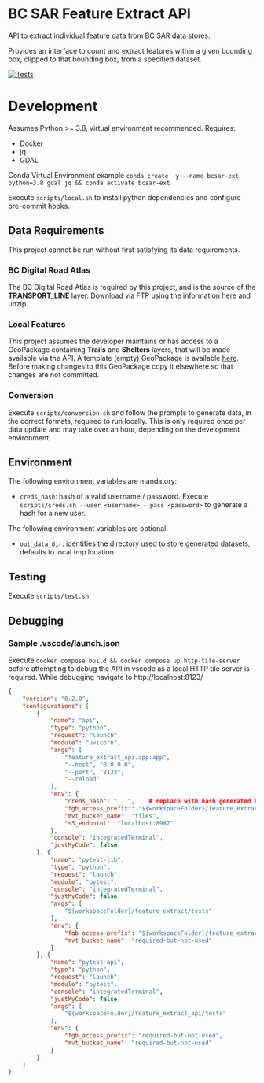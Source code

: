 # BC SAR Feature Extract API
API to extract individual feature data from BC SAR data stores.

Provides an interface to count and extract features within a given bounding box, clipped to that bounding box, from a specified dataset.

[![Tests](https://github.com/tomfumb/BVSAR-feature-extract/actions/workflows/tests.yml/badge.svg?branch=main)](https://github.com/tomfumb/BVSAR-feature-extract/actions/workflows/tests.yml)

# Development
Assumes Python >= 3.8, virtual environment recommended.
Requires:
- Docker
- jq
- GDAL

Conda Virtual Environment example `conda create -y --name bcsar-ext python=3.8 gdal jq && conda activate bcsar-ext`

Execute `scripts/local.sh` to install python dependencies and configure pre-commit hooks.

## Data Requirements
This project cannot be run without first satisfying its data requirements.

### BC Digital Road Atlas
The BC Digital Road Atlas is required by this project, and is the source of the **TRANSPORT_LINE** layer. Download via FTP using the information [here](https://www2.gov.bc.ca/gov/content/data/geographic-data-services/topographic-data/roads) and unzip.

### Local Features
This project assumes the developer maintains or has access to a GeoPackage containing **Trails** and **Shelters** layers, that will be made available via the API. A template (empty) GeoPackage is available [here](./feature_extract/data/template/local-features.gpkg). Before making changes to this GeoPackage copy it elsewhere so that changes are not committed.

### Conversion
Execute `scripts/conversion.sh` and follow the prompts to generate data, in the correct formats, required to run locally. This is only required once per data update and may take over an hour, depending on the development environment.

## Environment
The following environment variables are mandatory:
- `creds_hash`: hash of a valid username / password. Execute `scripts/creds.sh --user <username> --pass <password>` to generate a hash for a new user.

The following environment variables are optional:
- `out_data_dir`: identifies the directory used to store generated datasets, defaults to local tmp location.

## Testing
Execute `scripts/test.sh`

## Debugging
### Sample .vscode/launch.json
Execute `docker compose build && docker compose up http-tile-server` before attempting to debug the API in vscode as a local HTTP tile server is required.
While debugging navigate to http://localhost:8123/

```json
{
    "version": "0.2.0",
    "configurations": [
        {
            "name": "api",
            "type": "python",
            "request": "launch",
            "module": "uvicorn",
            "args": [
                "feature_extract_api.app:app",
                "--host", "0.0.0.0",
                "--port", "8123",
                "--reload"
            ],
            "env": {
                "creds_hash": "...",    # replace with hash generated by scripts/creds.sh
                "fgb_access_prefix": "${workspaceFolder}/feature_extract/data/fgb-data",
                "mvt_bucket_name": "tiles",
                "s3_endpoint": "localhost:8987"
            },
            "console": "integratedTerminal",
            "justMyCode": false
        }, {
            "name": "pytest-lib",
            "type": "python",
            "request": "launch",
            "module": "pytest",
            "console": "integratedTerminal",
            "justMyCode": false,
            "args": [
                "${workspaceFolder}/feature_extract/tests"
            ],
            "env": {
                "fgb_access_prefix": "${workspaceFolder}/feature_extract/tests/data",
                "mvt_bucket_name": "required-but-not-used"
            }
        }, {
            "name": "pytest-api",
            "type": "python",
            "request": "launch",
            "module": "pytest",
            "console": "integratedTerminal",
            "justMyCode": false,
            "args": [
                "${workspaceFolder}/feature_extract_api/tests"
            ],
            "env": {
                "fgb_access_prefix": "required-but-not-used",
                "mvt_bucket_name": "required-but-not-used"
            }
        }
    ]
}
```